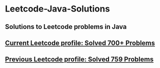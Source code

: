 # Leetcode-Java-Solutions 

## Solutions to Leetcode problems in Java

## [Current Leetcode profile: Solved 700+ Problems](https://leetcode.com/varunsjsu/)
## [Previous Leetcode profile: Solved 759 Problems](https://leetcode.com/varunu28/)
